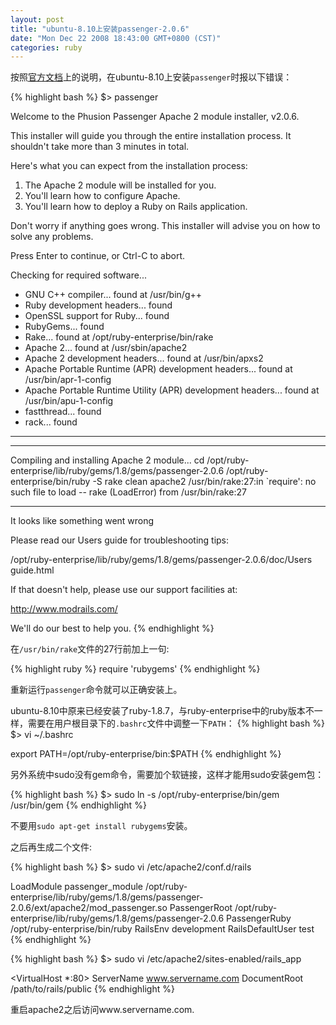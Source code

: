 ```yaml
---
layout: post
title: "ubuntu-8.10上安装passenger-2.0.6"
date: "Mon Dec 22 2008 18:43:00 GMT+0800 (CST)"
categories: ruby
---
```


按照[官方文档](http://www.rubyenterpriseedition.com/download.html#ubuntu)上的说明，在ubuntu-8.10上安装`passenger`时报以下错误：

{% highlight bash %}
$> passenger

Welcome to the Phusion Passenger Apache 2 module installer, v2.0.6.

This installer will guide you through the entire installation process. It shouldn't take more than 3 minutes in total.

Here's what you can expect from the installation process:

1. The Apache 2 module will be installed for you.
2. You'll learn how to configure Apache.
3. You'll learn how to deploy a Ruby on Rails application.

Don't worry if anything goes wrong. This installer will advise you on how to solve any problems.

Press Enter to continue, or Ctrl-C to abort.

Checking for required software...

* GNU C++ compiler... found at /usr/bin/g++
* Ruby development headers... found
* OpenSSL support for Ruby... found
* RubyGems... found
* Rake... found at /opt/ruby-enterprise/bin/rake
* Apache 2... found at /usr/sbin/apache2
* Apache 2 development headers... found at /usr/bin/apxs2
* Apache Portable Runtime (APR) development headers... found at /usr/bin/apr-1-config
* Apache Portable Runtime Utility (APR) development headers... found at /usr/bin/apu-1-config
* fastthread... found
* rack... found
--------------------------------------------

--------------------------------------------
Compiling and installing Apache 2 module...
cd /opt/ruby-enterprise/lib/ruby/gems/1.8/gems/passenger-2.0.6
/opt/ruby-enterprise/bin/ruby -S rake clean apache2
/usr/bin/rake:27:in `require': no such file to load -- rake (LoadError)
from /usr/bin/rake:27

--------------------------------------------
It looks like something went wrong

Please read our Users guide for troubleshooting tips:

/opt/ruby-enterprise/lib/ruby/gems/1.8/gems/passenger-2.0.6/doc/Users guide.html

If that doesn't help, please use our support facilities at:

http://www.modrails.com/

We'll do our best to help you.
{% endhighlight %}

在`/usr/bin/rake`文件的27行前加上一句:

{% highlight ruby %}
require 'rubygems'
{% endhighlight %}

重新运行`passenger`命令就可以正确安装上。

ubuntu-8.10中原来已经安装了ruby-1.8.7，与ruby-enterprise中的ruby版本不一样，需要在用户根目录下的`.bashrc`文件中调整一下`PATH`：
{% highlight bash %}
$> vi ~/.bashrc

export PATH=/opt/ruby-enterprise/bin:$PATH
{% endhighlight %}

另外系统中sudo没有gem命令，需要加个软链接，这样才能用sudo安装gem包：

{% highlight bash %}
$> sudo ln -s /opt/ruby-enterprise/bin/gem /usr/bin/gem
{% endhighlight %}

不要用`sudo apt-get install rubygems`安装。

之后再生成二个文件:

{% highlight bash %}
$> sudo vi /etc/apache2/conf.d/rails

LoadModule passenger_module /opt/ruby-enterprise/lib/ruby/gems/1.8/gems/passenger-2.0.6/ext/apache2/mod_passenger.so
PassengerRoot /opt/ruby-enterprise/lib/ruby/gems/1.8/gems/passenger-2.0.6
PassengerRuby /opt/ruby-enterprise/bin/ruby
RailsEnv development
RailsDefaultUser test
{% endhighlight %}

{% highlight bash %}
$> sudo vi /etc/apache2/sites-enabled/rails_app

<VirtualHost *:80>
    ServerName www.servername.com
    DocumentRoot /path/to/rails/public
</VirtualHost>
{% endhighlight %}

重启apache2之后访问www.servername.com.
